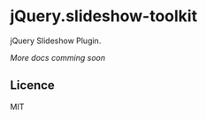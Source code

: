jQuery.slideshow-toolkit
========================

jQuery Slideshow Plugin.

_More docs comming soon_


## Licence

MIT